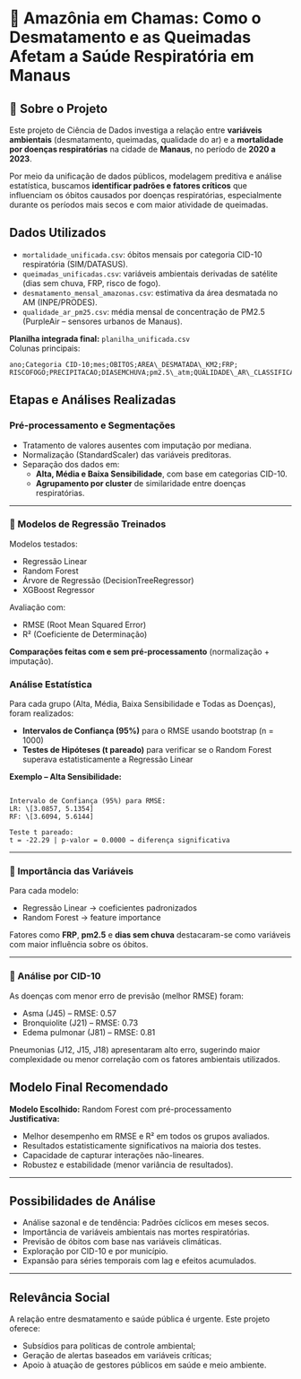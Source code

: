 # 🌿 Amazônia em Chamas: Como o Desmatamento e as Queimadas Afetam a Saúde Respiratória em Manaus

## 📄 Sobre o Projeto

Este projeto de Ciência de Dados investiga a relação entre **variáveis ambientais** (desmatamento, queimadas, qualidade do ar) e a **mortalidade por doenças respiratórias** na cidade de **Manaus**, no período de **2020 a 2023**.

Por meio da unificação de dados públicos, modelagem preditiva e análise estatística, buscamos **identificar padrões e fatores críticos** que influenciam os óbitos causados por doenças respiratórias, especialmente durante os períodos mais secos e com maior atividade de queimadas.

## Dados Utilizados

- `mortalidade_unificada.csv`: óbitos mensais por categoria CID-10 respiratória (SIM/DATASUS).
- `queimadas_unificadas.csv`: variáveis ambientais derivadas de satélite (dias sem chuva, FRP, risco de fogo).
- `desmatamento_mensal_amazonas.csv`: estimativa da área desmatada no AM (INPE/PRODES).
- `qualidade_ar_pm25.csv`: média mensal de concentração de PM2.5 (PurpleAir – sensores urbanos de Manaus).

**Planilha integrada final:** `planilha_unificada.csv`  
Colunas principais:
```
ano;Categoria CID-10;mes;OBITOS;AREA\_DESMATADA\_KM2;FRP;
RISCOFOGO;PRECIPITACAO;DIASEMCHUVA;pm2.5\_atm;QUALIDADE\_AR\_CLASSIFICADA
```


## Etapas e Análises Realizadas

### Pré-processamento e Segmentações
- Tratamento de valores ausentes com imputação por mediana.
- Normalização (StandardScaler) das variáveis preditoras.
- Separação dos dados em:
  - **Alta, Média e Baixa Sensibilidade**, com base em categorias CID-10.
  - **Agrupamento por cluster** de similaridade entre doenças respiratórias.

---

### 🤖 Modelos de Regressão Treinados

Modelos testados:
- Regressão Linear
- Random Forest
- Árvore de Regressão (DecisionTreeRegressor)
- XGBoost Regressor

Avaliação com:
- RMSE (Root Mean Squared Error)
- R² (Coeficiente de Determinação)

**Comparações feitas com e sem pré-processamento** (normalização + imputação).

###  Análise Estatística

Para cada grupo (Alta, Média, Baixa Sensibilidade e Todas as Doenças), foram realizados:

- **Intervalos de Confiança (95%)** para o RMSE usando bootstrap (n = 1000)
- **Testes de Hipóteses (t pareado)** para verificar se o Random Forest superava estatisticamente a Regressão Linear

**Exemplo – Alta Sensibilidade:**
```

Intervalo de Confiança (95%) para RMSE:
LR: \[3.0857, 5.1354]
RF: \[3.6094, 5.6144]

Teste t pareado:
t = -22.29 | p-valor = 0.0000 → diferença significativa

```

---

### 🎯 Importância das Variáveis

Para cada modelo:
- Regressão Linear → coeficientes padronizados
- Random Forest → feature importance

Fatores como **FRP**, **pm2.5** e **dias sem chuva** destacaram-se como variáveis com maior influência sobre os óbitos.

---

### 📌 Análise por CID-10

As doenças com menor erro de previsão (melhor RMSE) foram:
- Asma (J45) – RMSE: 0.57
- Bronquiolite (J21) – RMSE: 0.73
- Edema pulmonar (J81) – RMSE: 0.81

Pneumonias (J12, J15, J18) apresentaram alto erro, sugerindo maior complexidade ou menor correlação com os fatores ambientais utilizados.


## Modelo Final Recomendado

**Modelo Escolhido:** Random Forest com pré-processamento  
**Justificativa:**
- Melhor desempenho em RMSE e R² em todos os grupos avaliados.
- Resultados estatisticamente significativos na maioria dos testes.
- Capacidade de capturar interações não-lineares.
- Robustez e estabilidade (menor variância de resultados).

---

##  Possibilidades de Análise

- Análise sazonal e de tendência: Padrões cíclicos em meses secos.
- Importância de variáveis ambientais nas mortes respiratórias.
- Previsão de óbitos com base nas variáveis climáticas.
- Exploração por CID-10 e por município.
- Expansão para séries temporais com lag e efeitos acumulados.

---

## Relevância Social

A relação entre desmatamento e saúde pública é urgente. Este projeto oferece:

- Subsídios para políticas de controle ambiental;
- Geração de alertas baseados em variáveis críticas;
- Apoio à atuação de gestores públicos em saúde e meio ambiente.

